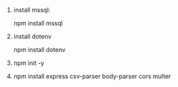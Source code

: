 1. install mssql:

   npm install mssql

2. install dotenv

   npm install dotenv

3. npm init -y
4. npm install express csv-parser body-parser cors multer
